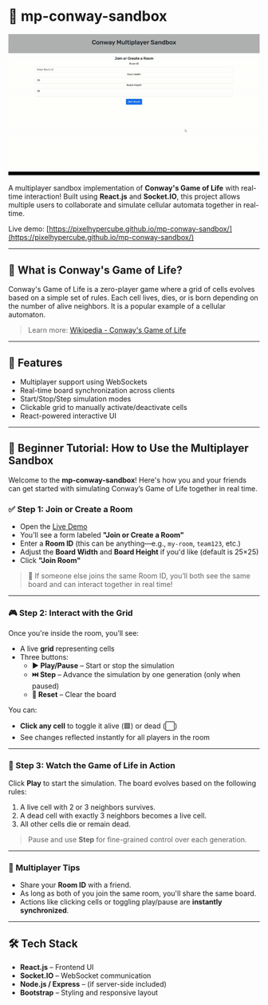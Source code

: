 # 🧬 mp-conway-sandbox

<img alt="demo" src="./demo.gif"/>

A multiplayer sandbox implementation of **Conway's Game of Life** with real-time interaction! Built using **React.js** and **Socket.IO**, this project allows multiple users to collaborate and simulate cellular automata together in real-time.

Live demo: [https://pixelhypercube.github.io/mp-conway-sandbox/](https://pixelhypercube.github.io/mp-conway-sandbox/)

---

## 🧠 What is Conway's Game of Life?

Conway's Game of Life is a zero-player game where a grid of cells evolves based on a simple set of rules. Each cell lives, dies, or is born depending on the number of alive neighbors. It is a popular example of a cellular automaton.

> Learn more: [Wikipedia - Conway's Game of Life](https://en.wikipedia.org/wiki/Conway%27s_Game_of_Life)

---

## 🚀 Features

- Multiplayer support using WebSockets
- Real-time board synchronization across clients
- Start/Stop/Step simulation modes
- Clickable grid to manually activate/deactivate cells
- React-powered interactive UI

---

## 🧪 Beginner Tutorial: How to Use the Multiplayer Sandbox

Welcome to the **mp-conway-sandbox**! Here's how you and your friends can get started with simulating Conway’s Game of Life together in real time.

### ✅ Step 1: Join or Create a Room

- Open the [Live Demo](https://pixelhypercube.github.io/mp-conway-sandbox/)
- You’ll see a form labeled **"Join or Create a Room"**
- Enter a **Room ID** (this can be anything—e.g., `my-room`, `team123`, etc.)
- Adjust the **Board Width** and **Board Height** if you'd like (default is 25×25)
- Click **"Join Room"**

> 🔁 If someone else joins the same Room ID, you’ll both see the same board and can interact together in real time!

---

### 🎮 Step 2: Interact with the Grid

Once you're inside the room, you’ll see:

- A live **grid** representing cells
- Three buttons:
  - **▶️ Play/Pause** – Start or stop the simulation
  - **⏭️ Step** – Advance the simulation by one generation (only when paused)
  - **🔄 Reset** – Clear the board

You can:

- **Click any cell** to toggle it alive (🟩) or dead (⬜)
- See changes reflected instantly for all players in the room

---

### 🧬 Step 3: Watch the Game of Life in Action

Click **Play** to start the simulation. The board evolves based on the following rules:

1. A live cell with 2 or 3 neighbors survives.
2. A dead cell with exactly 3 neighbors becomes a live cell.
3. All other cells die or remain dead.

> Pause and use **Step** for fine-grained control over each generation.

---

### 👥 Multiplayer Tips

- Share your **Room ID** with a friend.
- As long as both of you join the same room, you'll share the same board.
- Actions like clicking cells or toggling play/pause are **instantly synchronized**.

---

## 🛠️ Tech Stack

- **React.js** – Frontend UI
- **Socket.IO** – WebSocket communication
- **Node.js / Express** – (if server-side included)
- **Bootstrap** – Styling and responsive layout
